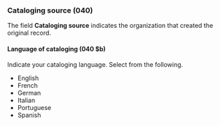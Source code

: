 ### Cataloging source (040)

The field **Cataloging source** indicates the organization that created the original record.

#### Language of cataloging (040 $b)

Indicate your cataloging language. Select from the following.
- English
- French
- German
- Italian
- Portuguese
- Spanish   
